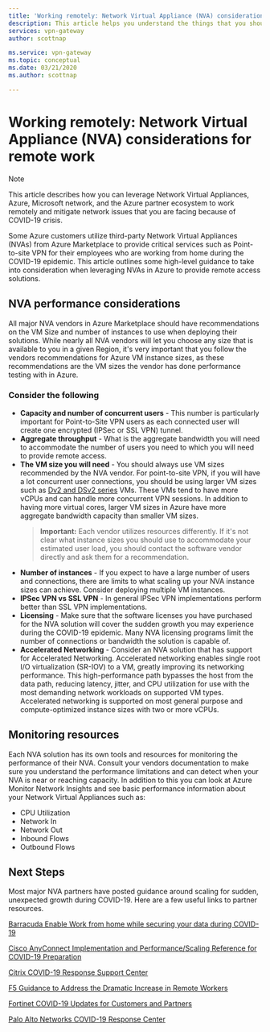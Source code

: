 ```yaml
---
title: 'Working remotely: Network Virtual Appliance (NVA) considerations for remote work | Azure VPN Gateway'
description: This article helps you understand the things that you should take into consideration working with Network Virtual Appliances (NVAs) in Azure during the COVID-19 pandemic.
services: vpn-gateway
author: scottnap

ms.service: vpn-gateway
ms.topic: conceptual
ms.date: 03/21/2020
ms.author: scottnap

---
```


# Working remotely: Network Virtual Appliance (NVA) considerations for remote work

>[!NOTE]
>This article describes how you can leverage Network Virtual Appliances, Azure, Microsoft network, and the Azure partner ecosystem to work remotely and  mitigate network issues that you are facing because of COVID-19 crisis.
>

Some Azure customers utilize third-party Network Virtual Appliances (NVAs) from Azure Marketplace to provide critical services such as Point-to-site VPN for their employees who are working from home during the COVID-19 epidemic. This article outlines some high-level guidance to take into consideration when leveraging NVAs in Azure to provide remote access solutions.

## NVA performance considerations

All major NVA vendors in Azure Marketplace should have recommendations on the VM Size and number of instances to use when deploying their solutions.  While nearly all NVA vendors will let you choose any size that is available to you in a given Region, it's very important that you follow the vendors recommendations for Azure VM instance sizes, as these recommendations are the VM sizes the vendor has done performance testing with in Azure.  

### Consider the following

- **Capacity and number of concurrent users** -  This number is particularly important for Point-to-Site VPN users as each connected user will create one encrypted (IPSec or SSL VPN) tunnel.  
- **Aggregate throughput** - What is the aggregate bandwidth you will need to accommodate the number of users you need to which you will need to provide remote access.
- **The VM size you will need** - You should always use VM sizes recommended by the NVA vendor.  For point-to-site VPN, if you will have a lot concurrent user connections, you should be using larger VM sizes such as [Dv2 and DSv2 series](https://docs.microsoft.com/azure/virtual-machines/dv2-dsv2-series "Dv2 and Dsv2 Series") VMs. These VMs tend to have more vCPUs and can handle more concurrent VPN sessions.  In addition to having more virtual cores, larger VM sizes in Azure have more aggregate bandwidth capacity than smaller VM sizes.
    > **Important:** Each vendor utilizes resources differently.  If it's not clear what instance sizes you should use to accommodate your estimated user load, you should contact the software vendor directly and ask them for a recommendation.
- **Number of instances** - If you expect to have a large number of users and connections, there are limits to what scaling up your NVA instance sizes can achieve.  Consider deploying multiple VM instances.
- **IPSec VPN vs SSL VPN** - In general IPSec VPN implementations perform better than SSL VPN implementations.  
- **Licensing** - Make sure that the software licenses you have purchased for the NVA solution will cover the sudden growth you may experience during the COVID-19 epidemic.  Many NVA licensing programs limit the number of connections or bandwidth the solution is capable of.
- **Accelerated Networking** - Consider an NVA solution that has support for Accelerated Networking.  Accelerated networking enables single root I/O virtualization (SR-IOV) to a VM, greatly improving its networking performance. This high-performance path bypasses the host from the data path, reducing latency, jitter, and CPU utilization for use with the most demanding network workloads on supported VM types. Accelerated networking is supported on most general purpose and compute-optimized instance sizes with two or more vCPUs.

## Monitoring resources

Each NVA solution has its own tools and resources for monitoring the performance of their NVA.  Consult your vendors documentation to make sure you understand the performance limitations and can detect when your NVA is near or reaching capacity.  In addition to this you can look at Azure Monitor Network Insights and see basic performance information about your Network Virtual Appliances such as:

- CPU Utilization
- Network In
- Network Out
- Inbound Flows
- Outbound Flows

## Next Steps

Most major NVA partners have posted guidance around scaling for sudden, unexpected growth during COVID-19. Here are a few useful links to partner resources.

[Barracuda Enable Work from home while securing your data during COVID-19](https://www.barracuda.com/covid-19/work-from-home "Enable Work from home while securing your data during COVID-19")

[Cisco AnyConnect Implementation and Performance/Scaling Reference for COVID-19 Preparation](https://www.cisco.com/c/en/us/support/docs/security/anyconnect-secure-mobility-client/215331-anyconnect-implementation-and-performanc.html "Cisco AnyConnect Implementation and Performance/Scaling Reference for COVID-19 Preparation")

[Citrix COVID-19 Response Support Center](https://www.citrix.com/support/covid-19-coronavirus.html "Citrix COVID-19 Response Support Center")

[F5 Guidance to Address the Dramatic Increase in Remote Workers](https://www.f5.com/business-continuity "F5 Guidance to Address the Dramatic Increase in Remote Workers")

[Fortinet COVID-19 Updates for Customers and Partners](https://www.fortinet.com/covid-19.html "COVID-19 Updates for Customers and Partners")

[Palo Alto Networks COVID-19 Response Center](https://live.paloaltonetworks.com/t5/COVID-19-Response-Center/ct-p/COVID-19_Response_Center "Palo Alto Networks COVID-19 Response Center")
